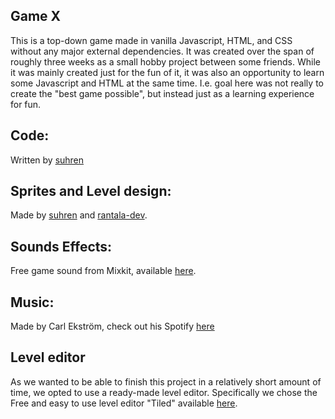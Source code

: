 ## Game X

This is a top-down game made in vanilla Javascript, HTML, and CSS without any major external dependencies. It was created over the span of roughly three weeks as a small hobby project between some friends. While it was mainly created just for the fun of it, it was also an opportunity to learn some Javascript and HTML at the same time. I.e. goal here was not really to create the "best game possible", but instead just as a learning experience for fun.

##  Code:
Written by [suhren](https://github.com/suhren)

##  Sprites and Level design:
Made by [suhren](https://github.com/suhren) and [rantala-dev](https://github.com/rantala-dev).

## Sounds Effects:
Free game sound from Mixkit, available [here](https://mixkit.co/free-sound-effects/game/).

## Music:
Made by Carl Ekström, check out his Spotify [here](https://open.spotify.com/artist/6RzQcK4tGdBZ4FE8WvMtfP?si=vF7mH0BiRpm_Q2VjqXB5jA)

## Level editor
As we wanted to be able to finish this project in a relatively short amount of time, we opted to use a ready-made level editor. Specifically we chose the Free and easy to use level editor "Tiled" available [here](https://www.mapeditor.org/). 